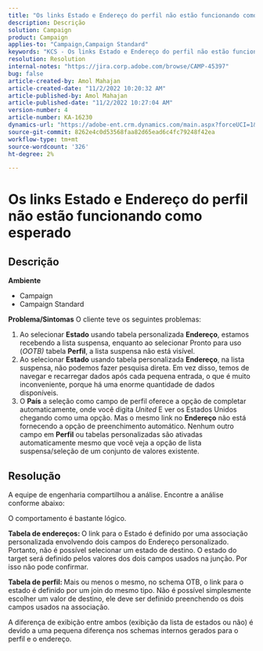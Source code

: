 ```yaml
---
title: "Os links Estado e Endereço do perfil não estão funcionando como esperado"
description: Descrição
solution: Campaign
product: Campaign
applies-to: "Campaign,Campaign Standard"
keywords: "KCS - Os links Estado e Endereço do perfil não estão funcionando como esperado "
resolution: Resolution
internal-notes: "https://jira.corp.adobe.com/browse/CAMP-45397"
bug: false
article-created-by: Amol Mahajan
article-created-date: "11/2/2022 10:20:32 AM"
article-published-by: Amol Mahajan
article-published-date: "11/2/2022 10:27:04 AM"
version-number: 4
article-number: KA-16230
dynamics-url: "https://adobe-ent.crm.dynamics.com/main.aspx?forceUCI=1&pagetype=entityrecord&etn=knowledgearticle&id=941642f7-975a-ed11-9561-6045bd006a22"
source-git-commit: 8262e4c0d53568faa82d65ead6c4fc79248f42ea
workflow-type: tm+mt
source-wordcount: '326'
ht-degree: 2%

---
```


# Os links Estado e Endereço do perfil não estão funcionando como esperado

## Descrição

<b>Ambiente</b>
- Campaign
- Campaign Standard

<b>Problema/Sintomas</b>
O cliente teve os seguintes problemas:

1. Ao selecionar <b>Estado</b> usando tabela personalizada <b>Endereço</b>, estamos recebendo a lista suspensa, enquanto ao selecionar Pronto para uso (*OOTB)* tabela <b>Perfil</b>, a lista suspensa não está visível.
2. Ao selecionar <b>Estado</b> usando tabela personalizada <b>Endereço</b>, na lista suspensa, não podemos fazer pesquisa direta. Em vez disso, temos de navegar e recarregar dados após cada pequena entrada, o que é muito inconveniente, porque há uma enorme quantidade de dados disponíveis.
3. O <b>País</b> a seleção como campo de perfil oferece a opção de completar automaticamente, onde você digita *United* E ver os Estados Unidos chegando como uma opção. Mas o mesmo link no <b>Endereço</b> não está fornecendo a opção de preenchimento automático. Nenhum outro campo em <b>Perfil</b> ou tabelas personalizadas são ativadas automaticamente mesmo que você veja a opção de lista suspensa/seleção de um conjunto de valores existente.



## Resolução


A equipe de engenharia compartilhou a análise. Encontre a análise conforme abaixo:

O comportamento é bastante lógico.

<b>Tabela de endereços: </b>O link para o Estado é definido por uma associação personalizada envolvendo dois campos do Endereço personalizado. Portanto, não é possível selecionar um estado de destino.
O estado do target será definido pelos valores dos dois campos usados na junção. Por isso não pode confirmar.

<b>Tabela de perfil: </b>Mais ou menos o mesmo, no schema OTB, o link para o estado é definido por um join do mesmo tipo. Não é possível simplesmente escolher um valor de destino, ele deve ser definido preenchendo os dois campos usados na associação.

A diferença de exibição entre ambos (exibição da lista de estados ou não) é devido a uma pequena diferença nos schemas internos gerados para o perfil e o endereço.


